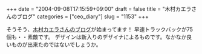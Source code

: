+++
date = "2004-09-08T17:15:59+09:00"
draft = false
title = "木村カエラさんのブログ"
categories = ["ceo_diary"]
slug = "1153"
+++

そうそう、<a href="http://kaela.jugem.jp/" target="_blank">木村カエラさんのブログ</a>が始まってます！
早速トラックバックが75個も・・素敵です。
デザインは新入りのデザイナによるものです。なかなか良いものが出来たのではないでしょうか。
